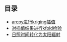 ## 目录
+ [arcpy进行kriging插值](arcpy_kri.md)
+ [对插值结果进行kfold检验](kfoldTest.md)
+ [日照时间转化为太阳辐射](ssdToSr.md)
